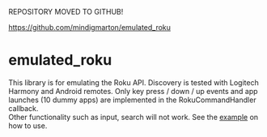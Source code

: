REPOSITORY MOVED TO GITHUB!

https://github.com/mindigmarton/emulated_roku

# emulated_roku

This library is for emulating the Roku API. Discovery is tested with Logitech Harmony and Android remotes.
Only key press / down / up events and app launches (10 dummy apps) are implemented in the RokuCommandHandler callback.  
Other functionality such as input, search will not work.
See the [example](example.py) on how to use.